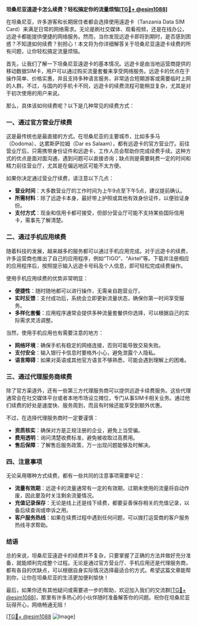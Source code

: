 **坦桑尼亚遠遊卡怎么续费？轻松搞定你的流量烦恼[[TG💪+ @esim1088](https://t.me/s/esim1088)]**

在坦桑尼亚，许多游客和长期居住者都会选择使用遠遊卡（Tanzania Data SIM Card）来满足日常的网络需求。无论是刷社交媒体、观看视频，还是在线办公，远遊卡都能提供便捷的网络服务。然而，当你发现远遊卡即将到期时，是否感到困惑？不知道如何续费？别担心！本文将为你详细解答关于坦桑尼亚遠遊卡续费的所有问题，让你轻松搞定流量烦恼。

首先，让我们了解一下坦桑尼亚遠遊卡的基本情况。远遊卡是由当地运营商提供的移动数据SIM卡，用户可以通过购买流量套餐来享受网络服务。远遊卡的优点在于操作简单、价格实惠，并且支持多种语言服务，非常适合短期游客或需要临时上网的人群。不过，与国内的手机卡不同，远遊卡的续费流程可能稍显复杂，尤其是对于初次使用的用户来说。

那么，具体该如何续费呢？以下是几种常见的续费方式：

### 一、通过官方营业厅续费

这是最传统也是最直接的方式。在坦桑尼亚的主要城市，比如多多马（Dodoma）、达累斯萨拉姆（Dar es Salaam），都有远遊卡的官方营业厅。前往营业厅后，只需携带身份证件和远遊卡，工作人员会帮助你完成续费手续。这种方式的优点是面对面沟通，遇到问题可以直接咨询；缺点则是需要耗费一定的时间和精力前往营业厅，尤其是在偏远地区可能不太方便。

如果你决定通过营业厅续费，请注意以下几点：
- **营业时间**：大多数营业厅的工作时间为上午9点至下午5点，建议提前确认。
- **所需材料**：除了远遊卡本身，最好带上护照或其他有效身份证件，以便验证身份。
- **支付方式**：现金和信用卡都可接受，但部分营业厅可能不支持某些国际信用卡，需事先了解清楚。

### 二、通过手机应用续费

随着科技的发展，越来越多的服务都可以通过手机应用完成。对于远遊卡的续费，许多运营商也推出了自己的应用程序，例如“TIGO”、“Airtel”等。下载并注册相应的应用程序后，按照提示输入远遊卡号码及个人信息，即可轻松完成续费操作。

使用手机应用续费的优势非常明显：
- **便捷性**：随时随地都可以进行操作，无需亲自跑营业厅。
- **实时反馈**：支付成功后，系统会立即更新流量状态，确保你第一时间享受服务。
- **多样化套餐**：应用程序通常会提供多种流量套餐供你选择，可以根据自己的实际需求灵活调整。

当然，使用手机应用也有需要注意的地方：
- **网络环境**：确保手机有稳定的网络连接，否则可能导致交易失败。
- **支付安全**：输入银行卡信息时要格外小心，避免泄露个人隐私。
- **语言障碍**：如果对英语或其他官方语言不够熟悉，可能会遇到理解上的困难。

### 三、通过代理服务商续费

除了官方渠道外，还有一些第三方代理服务商可以提供远遊卡续费服务。这些代理通常会在社交媒体平台或者本地市场设立摊位，专门从事SIM卡相关业务。通过他们续费的好处是速度快、服务周到，而且有时候还能享受到额外优惠。

不过，在选择代理服务商时一定要谨慎：
- **资质核实**：确保对方是正规注册的企业，避免上当受骗。
- **费用透明**：询问清楚收费标准，避免被收取过高费用。
- **售后保障**：了解售后服务政策，万一出现问题能够及时解决。

### 四、注意事项

无论采用哪种方式续费，都有一些共同的注意事项需要牢记：
- **流量有效期**：远遊卡的流量通常有一定的有效期，过期未使用的流量将自动作废，因此要及时关注剩余流量情况。
- **充值记录保存**：无论是线上还是线下续费，都要妥善保存相关的充值记录，以备后续查询或申诉之用。
- **客户服务热线**：如果在续费过程中遇到任何问题，可以拨打运营商的客户服务热线寻求帮助。

### 结语

总的来说，坦桑尼亚遠遊卡的续费并不复杂，只要掌握了正确的方法并做好充分准备，就能顺利完成整个过程。无论是通过官方营业厅、手机应用还是代理服务商，都有各自的优缺点，可以根据自身实际情况选择最适合的方式。希望这篇文章能帮到你，让你在坦桑尼亚的生活更加便利愉快！

最后，如果你还有其他疑问或需要进一步的帮助，欢迎加入我们的交流群[[TG💪+ @esim1088](https://t.me/s/esim1088)]，那里有许多热心的小伙伴随时准备解答你的问题。祝你在坦桑尼亚玩得开心，网络畅通无阻！

[[TG💪+ @esim1088](https://t.me/s/esim1088) ![Image](https://i.postimg.cc/4NQfJmqS/Snipaste-2025-05-13-00-14-12.png)]